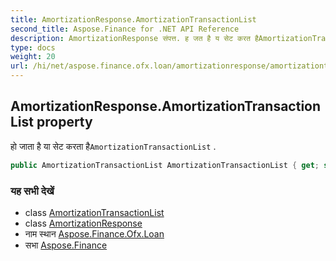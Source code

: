 ```yaml
---
title: AmortizationResponse.AmortizationTransactionList
second_title: Aspose.Finance for .NET API Reference
description: AmortizationResponse संपत्त. ह जत है य सेट करत हैAmortizationTransactionList .
type: docs
weight: 20
url: /hi/net/aspose.finance.ofx.loan/amortizationresponse/amortizationtransactionlist/
---
```

## AmortizationResponse.AmortizationTransactionList property

हो जाता है या सेट करता है`AmortizationTransactionList` .

```csharp
public AmortizationTransactionList AmortizationTransactionList { get; set; }
```

### यह सभी देखें

* class [AmortizationTransactionList](../../amortizationtransactionlist/)
* class [AmortizationResponse](../)
* नाम स्थान [Aspose.Finance.Ofx.Loan](../../amortizationresponse/)
* सभा [Aspose.Finance](../../../)


